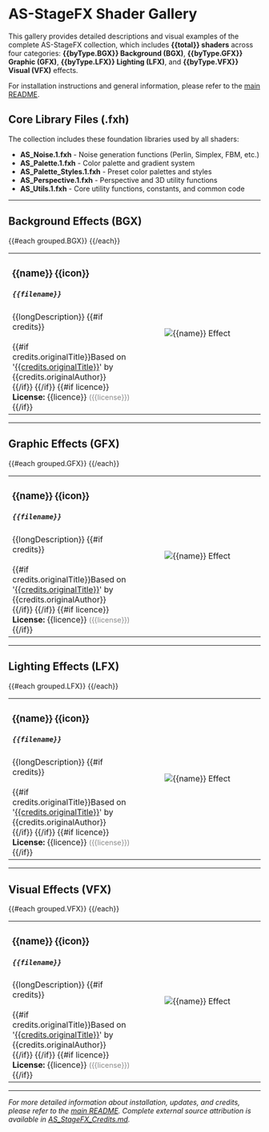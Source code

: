 # AS-StageFX Shader Gallery

This gallery provides detailed descriptions and visual examples of the complete AS-StageFX collection, which includes **{{total}} shaders** across four categories: **{{byType.BGX}} Background (BGX)**, **{{byType.GFX}} Graphic (GFX)**, **{{byType.LFX}} Lighting (LFX)**, and **{{byType.VFX}} Visual (VFX)** effects.

For installation instructions and general information, please refer to the [main README](../README.md).

## Core Library Files (.fxh)

The collection includes these foundation libraries used by all shaders:

- **AS_Noise.1.fxh** - Noise generation functions (Perlin, Simplex, FBM, etc.)
- **AS_Palette.1.fxh** - Color palette and gradient system
- **AS_Palette_Styles.1.fxh** - Preset color palettes and styles
- **AS_Perspective.1.fxh** - Perspective and 3D utility functions
- **AS_Utils.1.fxh** - Core utility functions, constants, and common code

---

## Background Effects (BGX)

<table>
{{#each grouped.BGX}}
<tr>
<td width="50%">
<h3>{{name}} {{icon}}</h3>
<h5><code>{{filename}}</code></h5>
{{longDescription}}
{{#if credits}}
<br><br>
{{#if credits.originalTitle}}Based on '<a href="{{credits.externalUrl}}" target="_new">{{credits.originalTitle}}</a>' by {{credits.originalAuthor}}<br>{{/if}}
{{/if}}
{{#if licence}}<br><strong>License:</strong> {{licence}} <span style="color:#888;font-size:90%">({{license}})</span>{{/if}}
</td>
<td width="50%"><div style="text-align:center">
<img src="{{imageUrl}}" alt="{{name}} Effect" style="max-width:100%;">
</div></td>
</tr>
{{/each}}
</table>

---

## Graphic Effects (GFX)

<table>
{{#each grouped.GFX}}
<tr>
<td width="50%">
<h3>{{name}} {{icon}}</h3>
<h5><code>{{filename}}</code></h5>
{{longDescription}}
{{#if credits}}
<br><br>
{{#if credits.originalTitle}}Based on '<a href="{{credits.externalUrl}}" target="_new">{{credits.originalTitle}}</a>' by {{credits.originalAuthor}}<br>{{/if}}
{{/if}}
{{#if licence}}<br><strong>License:</strong> {{licence}} <span style="color:#888;font-size:90%">({{license}})</span>{{/if}}
</td>
<td width="50%"><div style="text-align:center">
<img src="{{imageUrl}}" alt="{{name}} Effect" style="max-width:100%;">
</div></td>
</tr>
{{/each}}
</table>

---

## Lighting Effects (LFX)

<table>
{{#each grouped.LFX}}
<tr>
<td width="50%">
<h3>{{name}} {{icon}}</h3>
<h5><code>{{filename}}</code></h5>
{{longDescription}}
{{#if credits}}
<br><br>
{{#if credits.originalTitle}}Based on '<a href="{{credits.externalUrl}}" target="_new">{{credits.originalTitle}}</a>' by {{credits.originalAuthor}}<br>{{/if}}
{{/if}}
{{#if licence}}<br><strong>License:</strong> {{licence}} <span style="color:#888;font-size:90%">({{license}})</span>{{/if}}
</td>
<td width="50%"><div style="text-align:center">
<img src="{{imageUrl}}" alt="{{name}} Effect" style="max-width:100%;">
</div></td>
</tr>
{{/each}}
</table>

---

## Visual Effects (VFX)

<table>
{{#each grouped.VFX}}
<tr>
<td width="50%">
<h3>{{name}} {{icon}}</h3>
<h5><code>{{filename}}</code></h5>
{{longDescription}}
{{#if credits}}
<br><br>
{{#if credits.originalTitle}}Based on '<a href="{{credits.externalUrl}}" target="_new">{{credits.originalTitle}}</a>' by {{credits.originalAuthor}}<br>{{/if}}
{{/if}}
{{#if licence}}<br><strong>License:</strong> {{licence}} <span style="color:#888;font-size:90%">({{license}})</span>{{/if}}
</td>
<td width="50%"><div style="text-align:center">
<img src="{{imageUrl}}" alt="{{name}} Effect" style="max-width:100%;">
</div></td>
</tr>
{{/each}}
</table>

---

*For more detailed information about installation, updates, and credits, please refer to the [main README](../README.md). Complete external source attribution is available in [AS_StageFX_Credits.md](../AS_StageFX_Credits.md).*
